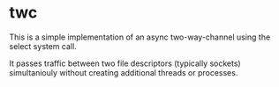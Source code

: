 # twc
This is a simple implementation of an async two-way-channel using the select system call.

It passes traffic between two file descriptors (typically sockets) simultaniouly without creating additional threads or processes.
